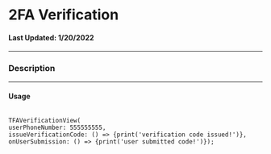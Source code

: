 # 2FA Verification 
#### Last Updated: 1/20/2022
--------------------

### Description 

--------------------

#### Usage 

~~~

TFAVerificationView(
userPhoneNumber: 555555555,
issueVerificationCode: () => {print('verification code issued!')},
onUserSubmission: () => {print('user submitted code!')});

~~~

